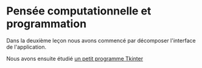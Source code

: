 # Pensée computationnelle et programmation

Dans la deuxième leçon nous avons commencé par décomposer l'interface de l'application.

Nous avons ensuite étudié [un petit programme Tkinter](https://github.com/manimanis/ct_2ti/blob/master/Lecon_02/tkinter_graphic.py)